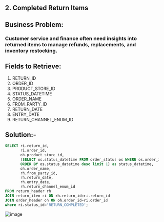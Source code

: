 ## 2. Completed Return Items
## Business Problem:
### Customer service and finance often need insights into returned items to manage refunds, replacements, and inventory restocking.

## Fields to Retrieve:

1. RETURN_ID
2. ORDER_ID
3. PRODUCT_STORE_ID
4. STATUS_DATETIME
5. ORDER_NAME
6. FROM_PARTY_ID
7. RETURN_DATE
8. ENTRY_DATE
9. RETURN_CHANNEL_ENUM_ID

## Solution:-
```sql
SELECT ri.return_id,
       ri.order_id,
       oh.product_store_id,
       (SELECT os.status_datetime FROM order_status os WHERE os.order_id=ri.order_id
       ORDER BY os.status_datetime desc limit 1) as status_datetime,
       oh.order_name,
       rh.from_party_id,
       rh.return_date,
       rh.entry_date,
       rh.return_channel_enum_id
FROM return_header rh
JOIN return_item ri ON rh.return_id=ri.return_id 
JOIN order_header oh ON oh.order_id=ri.order_id
where ri.status_id='RETURN_COMPLETED';

```
![image](https://github.com/user-attachments/assets/924e672c-6bfd-4672-8b74-cf687dfac4c3)
